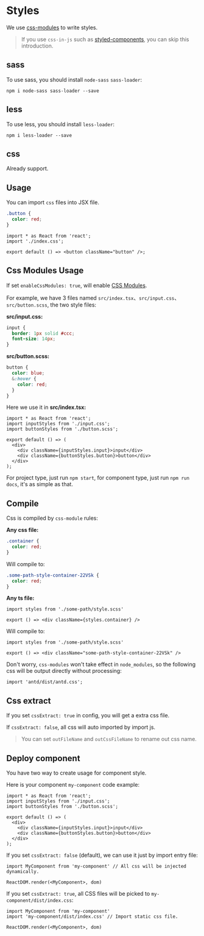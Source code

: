 # Styles

We use [css-modules](https://github.com/css-modules/css-modules) to write styles.

> If you use `css-in-js` such as [styled-components](https://github.com/styled-components/styled-components), you can skip this introduction.

## sass

To use sass, you should install `node-sass` `sass-loader`:

```shell
npm i node-sass sass-loader --save
```

## less

To use less, you should install `less-loader`:

```shell
npm i less-loader --save
```

## css

Already support.

## Usage

You can import `css` files into JSX file.

```css
.button {
  color: red;
}
```

```tsx
import * as React from 'react';
import './index.css';

export default () => <button className="button" />;
```

## Css Modules Usage

If set `enableCssModules: true`, will enable [CSS Modules](https://github.com/css-modules/css-modules).

For example, we have 3 files named `src/index.tsx`、`src/input.css`、`src/button.scss`, the two style files:

**src/input.css:**

```css
input {
  border: 1px solid #ccc;
  font-size: 14px;
}
```

**src/button.scss:**

```scss
button {
  color: blue;
  &:hover {
    color: red;
  }
}
```

Here we use it in **src/index.tsx:**

```tsx
import * as React from 'react';
import inputStyles from './input.css';
import buttonStyles from './button.scss';

export default () => (
  <div>
    <div className={inputStyles.input}>input</div>
    <div className={buttonStyles.button}>button</div>
  </div>
);
```

For project type, just run `npm start`, for component type, just run `npm run docs`, it's as simple as that.

## Compile

Css is compiled by `css-module` rules:

**Any css file:**

```scss
.container {
  color: red;
}
```

Will compile to:

```css
.some-path-style-container-22VSk {
  color: red;
}
```

**Any ts file:**

```tsx
import styles from './some-path/style.scss'

export () => <div className={styles.container} />
```

Will compile to:

```tsx
import styles from './some-path/style.scss'

export () => <div className="some-path-style-container-22VSk" />
```

Don't worry, `css-modules` won't take effect in `node_modules`, so the following css will be output directly without processing:

```tsx
import 'antd/dist/antd.css';
```

## Css extract

If you set `cssExtract: true` in config, you will get a extra css file.

If `cssExtract: false`, all css will auto imported by import js.

> You can set `outFileName` and `outCssFileName` to rename out css name.

## Deploy component

You have two way to create usage for component style.

Here is your component `my-component` code example:

```tsx
import * as React from 'react';
import inputStyles from './input.css';
import buttonStyles from './button.scss';

export default () => (
  <div>
    <div className={inputStyles.input}>input</div>
    <div className={buttonStyles.button}>button</div>
  </div>
);
```

If you set `cssExtract: false` (default), we can use it just by import entry file:

```tsx
import MyComponent from 'my-component' // All css will be injected dynamically.

ReactDOM.render(<MyComponent>, dom)
```

If you set `cssExtract: true`, all CSS files will be picked to `my-component/dist/index.css`:

```tsx
import MyComponent from 'my-component'
import 'my-component/dist/index.css' // Import static css file.

ReactDOM.render(<MyComponent>, dom)
```
